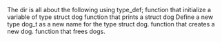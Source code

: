 The dir is all about the following using type_def;
function that initialize a variable of type struct dog
function that prints a struct dog
Define a new type dog_t as a new name for the type struct dog.
function that creates a new dog.
 function that frees dogs.
